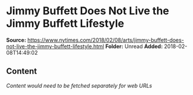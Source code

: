 # Jimmy Buffett Does Not Live the Jimmy Buffett Lifestyle

**Source:** https://www.nytimes.com/2018/02/08/arts/jimmy-buffett-does-not-live-the-jimmy-buffett-lifestyle.html
**Folder:** Unread
**Added:** 2018-02-08T14:49:02




## Content
*Content would need to be fetched separately for web URLs*

